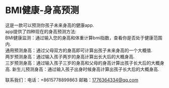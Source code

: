 # BMI健康-身高预测
这是一款可以预测你孩子未来身高的健康app.  
app提供了四种现在的身高预测方法:  
   BMI健康监测：通过输入您的身高和体重计算bmi指数，查看你是否处于健康范围内.    
   通用预测身高：通过父母双方的身高即可计算出孩子未来身高的一个大概值.  
   两岁预测身高：通过输入孩子两岁的身高计算出长大后的大概身高.  
   三岁预测身高：通过输入孩子三岁的身高和父母的身高计算出孩子长大后的大概身高.
   新生儿预测身高：通过输入孩子出身时候身高计算出孩子长大后的大概身高.
   
联系我们：电话：+8615778899863 邮箱：1776364334@qq.com
